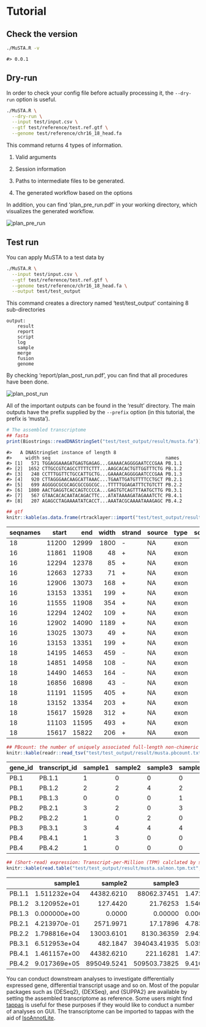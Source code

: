 Tutorial
========

Check the version
-----------------

``` bash
./MuSTA.R -v
```

    #> 0.0.1

Dry-run
-------

In order to check your config file before actually processing it, the
`--dry-run` option is useful.

``` bash
./MuSTA.R \
  --dry-run \
  --input test/input.csv \
  --gtf test/reference/test.ref.gtf \
  --genome test/reference/chr16_18_head.fa
```

This command returns 4 types of information.

1.  Valid arguments

2.  Session information

3.  Paths to intermediate files to be generated.

4.  The generated workflow based on the options

In addition, you can find ‘plan\_pre\_run.pdf’ in your working
directory, which visualizes the generated workflow.

![plan\_pre\_run](../images/plan_pre_run.png)

Test run
--------

You can apply MuSTA to a test data by

``` bash
./MuSTA.R \
  --input test/input.csv \
  --gtf test/reference/test.ref.gtf \
  --genome test/reference/chr16_18_head.fa \
  --output test/test_output
```

This command creates a directory named ‘test/test\_output’ containing 8
sub-directories

    output:
        result
        report
        script
        log
        sample
        merge
        fusion
        genome

By checking ‘report/plan\_post\_run.pdf’, you can find that all
procedures have been done.

![plan\_post\_run](../images/plan_post_run.png)

All of the important outputs can be found in the ‘result’ directory. The
main outputs have the prefix supplied by the `--prefix` option (in this
tutorial, the prefix is ‘musta’).

``` r
# The assembled transcriptome
## fasta
print(Biostrings::readDNAStringSet("test/test_output/result/musta.fa"))
```

    #>   A DNAStringSet instance of length 8
    #>     width seq                                          names               
    #> [1]   571 TGGAGGAAAGATGAGTGAGAG...GAAAACAGGGGAATCCCGAA PB.1.1
    #> [2]  1652 CTTGCCGTCAGCCTTTTCTTT...AAGCACACTGTTGGTTTCTG PB.1.2
    #> [3]   248 CCTTTGGTTCTGCCATTGCTG...GAAAACAGGGGAATCCCGAA PB.1.3
    #> [4]   920 CTTAGGGAACAAGCATTAAAC...TGAATTGATGTTTTCCTGCT PB.2.1
    #> [5]   699 AGGGGCGCGCAGCGCCGGCGC...TTTTTGGAGATTTCTGTCTT PB.2.2
    #> [6]  1800 AACTGAGGTCACCAGTCCCCA...GAGTGTCAGTTTAATGCTTG PB.3.1
    #> [7]   567 GTAACACACAATACAGACTTC...ATATAAAAGATAGAAATCTC PB.4.1
    #> [8]   207 AGAGCCTAGAAAATATCACCT...AAATACGCAAAATAAAGAGC PB.4.2

``` r
## gtf
knitr::kable(as.data.frame(rtracklayer::import("test/test_output/result/musta.gtf")))
```

| seqnames |  start|    end|  width| strand | source | type |  score|  phase| gene\_id | transcript\_id |
|:---------|------:|------:|------:|:-------|:-------|:-----|------:|------:|:---------|:---------------|
| 18       |  11200|  12999|   1800| \-     | NA     | exon |     NA|     NA| PB.3     | PB.3.1         |
| 16       |  11861|  11908|     48| \+     | NA     | exon |     NA|     NA| PB.1     | PB.1.1         |
| 16       |  12294|  12378|     85| \+     | NA     | exon |     NA|     NA| PB.1     | PB.1.1         |
| 16       |  12663|  12733|     71| \+     | NA     | exon |     NA|     NA| PB.1     | PB.1.1         |
| 16       |  12906|  13073|    168| \+     | NA     | exon |     NA|     NA| PB.1     | PB.1.1         |
| 16       |  13153|  13351|    199| \+     | NA     | exon |     NA|     NA| PB.1     | PB.1.1         |
| 16       |  11555|  11908|    354| \+     | NA     | exon |     NA|     NA| PB.1     | PB.1.2         |
| 16       |  12294|  12402|    109| \+     | NA     | exon |     NA|     NA| PB.1     | PB.1.2         |
| 16       |  12902|  14090|   1189| \+     | NA     | exon |     NA|     NA| PB.1     | PB.1.2         |
| 16       |  13025|  13073|     49| \+     | NA     | exon |     NA|     NA| PB.1     | PB.1.3         |
| 16       |  13153|  13351|    199| \+     | NA     | exon |     NA|     NA| PB.1     | PB.1.3         |
| 18       |  14195|  14653|    459| \-     | NA     | exon |     NA|     NA| PB.4     | PB.4.1         |
| 18       |  14851|  14958|    108| \-     | NA     | exon |     NA|     NA| PB.4     | PB.4.1         |
| 18       |  14490|  14653|    164| \-     | NA     | exon |     NA|     NA| PB.4     | PB.4.2         |
| 18       |  16856|  16898|     43| \-     | NA     | exon |     NA|     NA| PB.4     | PB.4.2         |
| 18       |  11191|  11595|    405| \+     | NA     | exon |     NA|     NA| PB.2     | PB.2.1         |
| 18       |  13152|  13354|    203| \+     | NA     | exon |     NA|     NA| PB.2     | PB.2.1         |
| 18       |  15617|  15928|    312| \+     | NA     | exon |     NA|     NA| PB.2     | PB.2.1         |
| 18       |  11103|  11595|    493| \+     | NA     | exon |     NA|     NA| PB.2     | PB.2.2         |
| 18       |  15617|  15822|    206| \+     | NA     | exon |     NA|     NA| PB.2     | PB.2.2         |

``` r
## PBcount: the number of uniquely associated full-length non-chimeric (FLNC) reads
knitr::kable(readr::read_tsv("test/test_output/result/musta.pbcount.txt", col_types = readr::cols(.default = readr::col_character())))
```

| gene\_id | transcript\_id | sample1 | sample2 | sample3 | sample4 |
|:---------|:---------------|:--------|:--------|:--------|:--------|
| PB.1     | PB.1.1         | 1       | 0       | 0       | 0       |
| PB.1     | PB.1.2         | 2       | 2       | 4       | 2       |
| PB.1     | PB.1.3         | 0       | 0       | 0       | 1       |
| PB.2     | PB.2.1         | 3       | 2       | 0       | 3       |
| PB.2     | PB.2.2         | 1       | 0       | 2       | 0       |
| PB.3     | PB.3.1         | 3       | 4       | 4       | 4       |
| PB.4     | PB.4.1         | 1       | 3       | 0       | 0       |
| PB.4     | PB.4.2         | 1       | 0       | 0       | 0       |

``` r
## (Short-read) expression: Transcript-per-Million (TPM) calclated by salmon
knitr::kable(read.table("test/test_output/result/musta.salmon.tpm.txt", header = TRUE, sep = "\t"))
```

|        |       sample1|      sample2|       sample3|       sample4|
|--------|-------------:|------------:|-------------:|-------------:|
| PB.1.1 |  1.511232e+04|   44382.6210|   88062.37451|  1.472174e+04|
| PB.1.2 |  3.120952e+01|     127.4420|      21.76253|  1.540468e+01|
| PB.1.3 |  0.000000e+00|       0.0000|       0.00000|  0.000000e+00|
| PB.2.1 |  4.213970e-01|    2571.9971|      17.17896|  4.783747e+00|
| PB.2.2 |  1.798816e+04|   13003.6101|    8130.36359|  2.941479e+04|
| PB.3.1 |  6.512953e+04|     482.1847|  394043.41935|  5.035502e+01|
| PB.4.1 |  1.461157e+00|   44382.6210|     221.16281|  1.472174e+04|
| PB.4.2 |  9.017369e+05|  895049.5241|  509503.73825|  9.410712e+05|

You can conduct downstream analyses to investigate differentially
expressed gene, differential transcript usage and so on. Most of the
popular packages such as {DESeq2}, {DEXSeq}, and {SUPPA2} are available
by setting the assembled transcriptome as reference. Some users might
find [tappas](https://app.tappas.org/) is useful for these purposes if
they would like to conduct a number of analyses on GUI. The
transcriptome can be imported to tappas with the aid of
[IsoAnnotLite](https://isoannot.tappas.org/isoannot-lite/).
